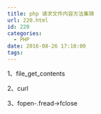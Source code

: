 ```yaml
---
title: php 请求文件内容方法集锦
url: 220.html
id: 220
categories:
  - PHP
date: 2016-08-26 17:10:00
tags:
---
```


1、file\_get\_contents

<?php 
$url = "http://www.jb51.net"; 
$contents = file\_get\_contents($url); 
//如果出现中文乱码使用下面代码 
//$getcontent = iconv("gb2312", "utf-8",$contents); 
echo $contents; 
?>

2、curl

<?php 
$url = "http://www.jb51.net"; 
$ch = curl_init(); 
$timeout = 5; 
curl\_setopt($ch, CURLOPT\_URL, $url); 
curl\_setopt($ch, CURLOPT\_RETURNTRANSFER, 1); 
curl\_setopt($ch, CURLOPT\_CONNECTTIMEOUT, $timeout); 
//在需要用户检测的网页里需要增加下面两行 
//curl\_setopt($ch, CURLOPT\_HTTPAUTH, CURLAUTH_ANY); 
//curl\_setopt($ch, CURLOPT\_USERPWD, US\_NAME.":".US\_PWD); 
$contents = curl_exec($ch); 
curl_close($ch); 
echo $contents; 
?>

3、fopen-.fread->fclose

<?php 
$handle = fopen ("http://www.jb51.net", "rb"); 
$contents = ""; 
do { 
$data = fread($handle, 1024); 
if (strlen($data) == 0) { 
break; 
} 
$contents .= $data; 
} while(true); 
fclose ($handle); 
echo $contents; 
?>